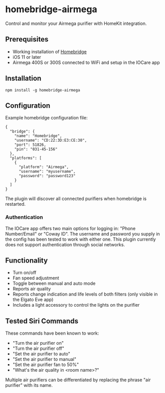 # homebridge-airmega

Control and monitor your Airmega purifier with HomeKit integration.

## Prerequisites

* Working installation of [Homebridge](https://github.com/nfarina/homebridge)
* iOS 11 or later
* Airmega 400S or 300S connected to WiFi and setup in the IOCare app

## Installation

```
npm install -g homebridge-airmega
```

## Configuration

Example homebridge configuration file:

```
{
  "bridge": {
    "name": "Homebridge",
    "username": "CD:22:3D:E3:CE:30",
    "port": 51826,
    "pin": "031-45-156"
  },
  "platforms": [
    {
      "platform": "Airmega",
      "username": "myusername",
      "password": "password123"
    }
  ]
}
```

The plugin will discover all connected purifiers when homebridge is restarted.

### Authentication

The IOCare app offers two main options for logging in: "Phone Number/Email" or "Coway ID". The username and password you supply in the config has been tested to work with either one. This plugin currently does not support authentication through social networks.

## Functionality

* Turn on/off
* Fan speed adjustment
* Toggle between manual and auto mode
* Reports air quality
* Reports change indication and life levels of both filters (only visible in the Elgato Eve app)
* Includes a light accessory to control the lights on the purifier

## Tested Siri Commands

These commands have been known to work:

* "Turn the air purifier on"
* "Turn the air purifier off"
* "Set the air purifier to auto"
* "Set the air purifier to manual"
* "Set the air purifier fan to 50%"
* "What's the air quality in \<room name\>?"

Multiple air purifiers can be differentiated by replacing the phrase "air purifier" with its name.